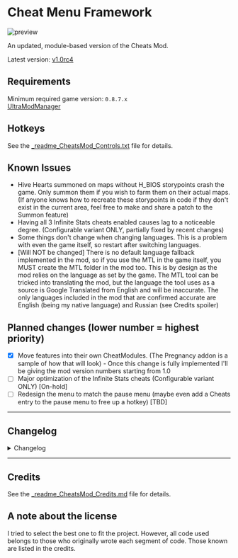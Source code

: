 # Cheat Menu Framework

![preview](https://github.com/K3nny567/Cheat-Menu-Framework/assets/144315629/2883bcf7-898a-4590-9887-725257b5afdf)

An updated, module-based version of the Cheats Mod.

Latest version: [v1.0rc4](../../releases/tag/v1.0rc4)

## Requirements

Minimum required game version: `0.8.7.x`<br/>
[UltraModManager](https://mega.nz/folder/FzdxST7a#SRSft4Jj27Tu_jL5O_3RXQ)

## Hotkeys

See the [_readme_CheatsMod_Controls.txt](Framework/_readme_CheatsMod_Controls.txt) file for details.

## Known Issues

- Hive Hearts summoned on maps without H_BIOS storypoints crash the game. Only summon them if you wish to farm them on their actual maps. (If anyone knows how to recreate these storypoints in code if they don't exist in the current area, feel free to make and share a patch to the Summon feature)
- Having all 3 Infinite Stats cheats enabled causes lag to a noticeable degree. (Configurable variant ONLY, partially fixed by recent changes)
- Some things don't change when changing languages. This is a problem with even the game itself, so restart after switching languages.
- [Will NOT be changed] There is no default language fallback implemented in the mod, so if you use the MTL in the game itself, you MUST create the MTL folder in the mod too. This is by design as the mod relies on the language as set by the game. The MTL tool can be tricked into translating the mod, but the language the tool uses as a source is Google Translated from English and will be inaccurate. The only languages included in the mod that are confirmed accurate are English (being my native language) and Russian (see Credits spoiler)

## Planned changes (lower number = highest priority)

- [X] Move features into their own CheatModules. (The Pregnancy addon is a sample of how that will look) - Once this change is fully implemented I'll be giving the mod version numbers starting from 1.0
- [ ] Major optimization of the Infinite Stats cheats (Configurable variant ONLY) [On-hold]
- [ ] Redesign the menu to match the pause menu (maybe even add a Cheats entry to the pause menu to free up a hotkey) [TBD]

<hr/>

## Changelog

<details>
<summary>Changelog</summary>

- Cleaned up code indentation.
- Renamed dependency to 99998_Lib_DebugMenu
- Move fixes related to scenes into 99998_Lib_DebugMenu
- Added trigger_debug_window_entry to 99998_Lib_DebugMenu.
  (Only installing the dependency gives a standard Debug Menu.)
- Commented out the remaining Battle Test code as it was causing issues in its current state.
- Changed all instances of @autoheal to $autoheal
- Moved `$autoheal = false` out of `class Scene_Base` to make it global.
  (Makes persistent while the game is running.)
- F5 now plays a different sound depending on the state of $autoheal
- Add an option to give 99 levels.
- Moved the race change options into a new submenu (Change Race)
- Added the ability to toggle whether or not Lona gets dirty (persistent through saving/loading)
- Added Abominations to race menu.
- Switched to modular format.
- Added a cheat settings loader. (Saves to and loads from `GameCheats.ini` in the game's root folder next to `Game.ini`, `GameLona.ini` and `GameMods.ini`)
- Autoheal state is now persistent via the settings loader. Added a check to prevent cheat running before the main menu appears.
- Fixed support skills not able to be used on others bug in NoFriendlyFire mod.
- Restored builtin Friendly Fire Avoidance.
- Removed NoItemDisappearing mod as it no longer works.
- Added projectiles back to NoFriendlyFire from original.
- Improved toggling of the Dirty stat. Moved to new spot (see below)
- Split AutoHeal cheat into individual stats. Hotkey toggles all 3 together, if toggled individually in the menu the hotkey will reverse the state of those options (Kept for those who just want all 3 stats to be infinite)
- Added F1, F2, F3, F4 as usable Input triggers.
- Lvl99 cheat now sets the level directly and sets experience to only what is needed for getting to lvl 99
- Add Trait Points now only adds 999 trait points, 9999 was severely overkill.
- Made it possible to use the Confirm key/button without breaking stealth (requires "Into Shadows" trait)
- New "Toggle Cheats" option in menu, can be easily added to from other mods (see `2000_CheatModule_*.rb` for examples). Toggles include:
  - Dirty Stat - Toggles whether or not Lona can get dirty. Now properly toggles. State is saved in save files, not in the `GameCheats.ini` file.
  - Auto-Bandage - Toggles the automatic treatment of wounds. (`2000_CheatModule_AutoBandage.rb`)
  - Infinite Health - Toggles auto-heal. (`2000_CheatModule_InfiniteMainStats.rb`)
  - Infinite Food - Toggles auto-feed. (`2000_CheatModule_InfiniteMainStats.rb`)
  - Infinite Stamina - Toggles auto-rest. (`2000_CheatModule_InfiniteMainStats.rb`)
- New hotkey (F3) to unequip unequipable equipment.
  Shift+F3 to force unequip (unequips equipment not normally unequipable).
- Fixed - check that prevent autocheats running when not ingame. Should work with all saves now, regardless of what game version the save was started in.
- A few bugfixes, reorganized a few things and adjusted ScriptLoad priorites.
- More bugfixes, added Item, Weapon, Armor inventory editors, changed 100 modifier key from CTRL to ALT as it wasn't working with CTRL.
- Made it easy add to the main menu of Cheats Mod from other mods. See `1500_CheatModule_InvEdit.rb` for example.
- Summon menu now only lists NPC's. Certain NPC's will crash the game if killed on the wrong map.
- Merged Morality options into an editor. Also colorized (Green=Good, White=Neutral, Red=Evil)
- "Toggle Cheats" now show if they are on/off.
- Added module that adds abom skills when changing race to Abomination, removes abom skills when changing to non-abom races.
- Added module that adds the ability to change Lona's Hair Color.
- Re-structured the Modular Mod Loader version of the mod.
- Limited Hair Color Editor to range of 0-5, auto-wraps around to 0 or 5 respectively.
- Removed extra mods from othermods that shouldn't of been included.
- Inverted the Skill Roster paging direction. - Removed in favor of the official bugfix.
- Added CG/Achievement Unlock module, decided to leave this as a non-GUI option, commands to unlock/reset CG's and Achievements are as follows:
  CheatUtils.unlock_cg
  CheatUtils.unlock_ach (Make sure to install the UnlockTool in the `Required Modules` section as it fixes the ear rape from using this command)
  CheatUtils.reset_cg
  CheatUtils.reset_ach
- Disabled cheat entries during disclaimer screen.
- Infinite Stats cheats implementation upgrade (settings editable only from GameCheats.ini or console if you know what you are doing): (needs optimizing, causes slightly noticable amount of lag)
- Configurable regen limits [percentage of current max stat value] (Defaults: Health - 20%, Stamina - 40%, Food: 10%) [0.20, 0.40, 0.10]
- Configurable regen rates [percentage of current max stat value] (Defaults: Health - 1%, Stamina - 0.2%, Food: 0.5%) [0.01, 0.002, 0.005]
- Regen modes:
  - Regen only while below limit. (Default) [OnlyBelow]
  - Regen to full upon dropping below limit. [DropsBelow]
- Added JoiPlay support, uncomment `$JOIPLAY_MODE = true` in `main.rb`:
  Disables all hotkeys except the menu.
  Checks for F8 (CR button) instead of F9. - Regressed as completely unnecessary.
- Translation support for text within Modular Cheats Mod. (Restart the game after switching languages)
- Forgot to swap the appropriate lines in main.rb, fixed. Please re-download. Also once again removed some other mods that were not supposed to be in the upload.
- Improved the fix in `main.rb`. Now I won't need to mess with which lines are commented or not ;)
- RUS DeepL translation replaced with manual translation, many thanks Zhong Xina | z洪ξ那  :)
- Morality cheat now works correctly, was editing the display stat only (needed to edit both the display and the storage)  o_O
- There are now 2 variants of the Infinite Stats cheat:
  - Variant 1: Simple version that is not configurable, just adds 999 like the old versions did.
  - Variant 2: The indev configurable version.
- RUS translation update: flaws fixed. Thanks Zhong Xina | z洪ξ那
- Configurable Infinite Health Cheat: using wrong stat for max health value, fixed.
- `CheatUtils` class changed to module. Initial declaration moved from `CheatMod.rb` to `Utils.rb`
- Unused dependency code removed, remaining class merged into CheatMod.rb (Dependency credit will remain for historical reasons)
- Added new cheat: Infinite Money (AKA Trade Points)
- Fixed - Unlock Tool module no longer plays sounds when unlocking all achievements. Make sure to get the update from the `Required Modules` section.
- Split included modules out into their own downloads.
- Updated Race Changer to support Pure Moot (yes the tail). Compatibility with previous game versions potentially definitely broken... Feedback required Confirmed by feedback.
- Renamed `main.rb` to `__init__.rb`, wrapped mod specific code into a module.
- Fixed - Forgot to add `FileGetter.` to `load_from_list` function call in CheatsMod module.
- Fixed - getTextInfo wrapped into CheatsMod module. All scripts using it have been updated.
- New CheatModule: Sea Witch Awaken Skill - When using the Race Changer to change race to either Pre or True Deepone, the Awaken skill is learnt, for other races it is removed.
- Removed - Pregnancy submenu in favor of the new CheatModule which replaces it.
- Removed - UnlockTool translations removed as a previous update negated the need to translate the CheatModule.
- Fixed - Sickly was renamed to AbomSickly.
- Initial steps for v1.0 release of the mod.
- Renamed to Cheat Menu Framework
- Changed how cheat triggers work.
- Removed the plural in the heal wound command and it's translations.
- CheatModules now only declare globals once per game session. This has reduced some of the lag in relation to the `Configurable Infinite Main Stats` module.
- Fixed/improved - Hotkeys and menu can only be used while the current scene is Scene_Map. ie: A valid save.
- Renamed core script - CheatMod.rb to Menu.rb
- Give Gold hotkey moved to Infinite Money CheatModule.

</details>

<hr/>

## Credits

See the [_readme_CheatsMod_Credits.md](Framework/_readme_CheatsMod_Credits.md) file for details.

## A note about the license

I tried to select the best one to fit the project. However, all code used belongs to those who originally wrote each segment of code. Those known are listed in the credits.
